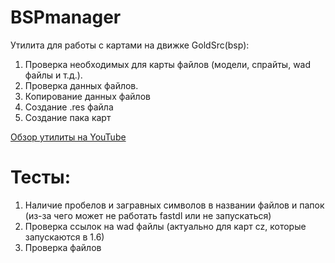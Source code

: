 # BSPmanager
Утилита для работы с картами на движке GoldSrc(bsp):
1. Проверка необходимых для карты файлов (модели, спрайты, wad файлы и т.д.).
2. Проверка данных файлов.
3. Копирование данных файлов
4. Создание .res файла
5. Создание пака карт

[Обзор утилиты на YouTube](https://youtu.be/3vGnYs05mKE)

# Тесты:
1. Наличие пробелов и загравных символов в названии файлов и папок (из-за чего может не работать fastdl или не запускаться)
2. Проверка ссылок на wad файлы (актуально для карт cz, которые запускаются в 1.6)
3. Проверка файлов 
